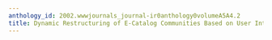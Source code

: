 ```yaml
---
anthology_id: 2002.wwwjournals_journal-ir0anthology0volumeA5A4.2
title: Dynamic Restructuring of E-Catalog Communities Based on User Interaction Patterns
---
```

